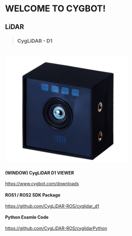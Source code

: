 # WELCOME TO CYGBOT!

## LiDAR 
>### CygLiDAR - D1
<h1 align="left">
  <img src="img/D1_IMAGE.png" width="400"/>
</h1>

#### (WINDOW) CygLiDAR D1 VIEWER
https://www.cygbot.com/downloads

#### ROS1 / ROS2 SDK Package
https://github.com/CygLiDAR-ROS/cyglidar_d1

#### Python Examle Code
https://github.com/CygLiDAR-ROS/cyglidarPython
